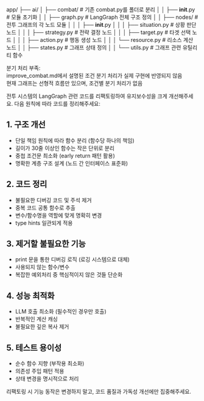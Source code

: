 app/
├── ai/
│   ├── combat/                  # 기존 combat.py를 폴더로 분리
│   │   ├── __init__.py          # 모듈 초기화
│   │   ├── graph.py             # LangGraph 전체 구조 정의
│   │   ├── nodes/               # 전투 그래프의 각 노드 모듈
│   │   │   ├── __init__.py
│   │   │   ├── situation.py     # 상황 판단 노드
│   │   │   ├── strategy.py      # 전략 결정 노드
│   │   │   ├── target.py        # 타겟 선택 노드
│   │   │   ├── action.py        # 행동 생성 노드
│   │   │   └── resource.py      # 리소스 계산 노드
│   │   ├── states.py            # 그래프 상태 정의
│   │   └── utils.py             # 그래프 관련 유틸리티 함수



분기 처리 부족:  
improve_combat.md에서 설명된 조건 분기 처리가 실제 구현에 반영되지 않음  
현재 그래프는 선형적 흐름만 있으며, 조건별 분기 처리가 없음


전투 시스템의 LangGraph 관련 코드를 리팩토링하여 유지보수성을 크게 개선해주세요. 다음 원칙에 따라 코드를 정리해주세요:  
  
## 1. 구조 개선  
- 단일 책임 원칙에 따라 함수 분리 (함수당 하나의 책임)  
- 길이가 30줄 이상인 함수는 작은 단위로 분리  
- 중첩 조건문 최소화 (early return 패턴 활용)  
- 명확한 계층 구조 설계 (노드 간 인터페이스 표준화)  
  
## 2. 코드 정리  
- 불필요한 디버깅 코드 및 주석 제거  
- 중복 코드 공통 함수로 추출  
- 변수/함수명을 역할에 맞게 명확히 변경  
- type hints 일관되게 적용  
  
## 3. 제거할 불필요한 기능  
- print 문을 통한 디버깅 로직 (로깅 시스템으로 대체)  
- 사용되지 않는 함수/변수  
- 복잡한 예외처리 중 핵심적이지 않은 것들 단순화  
  
## 4. 성능 최적화  
- LLM 호출 최소화 (필수적인 경우만 호출)  
- 반복적인 계산 캐싱  
- 불필요한 깊은 복사 제거  
  
## 5. 테스트 용이성  
- 순수 함수 지향 (부작용 최소화)  
- 의존성 주입 패턴 적용  
- 상태 변경을 명시적으로 처리  
  
리팩토링 시 기능 동작은 변경하지 말고, 코드 품질과 가독성 개선에만 집중해주세요.